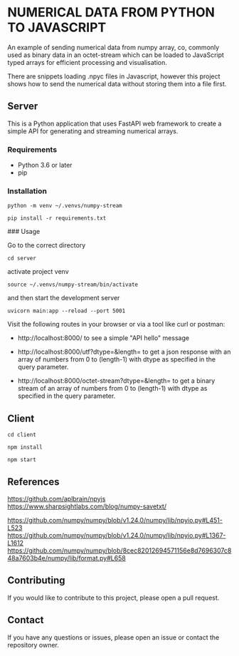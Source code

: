 # NUMERICAL DATA FROM PYTHON TO JAVASCRIPT

An example of sending numerical data from numpy array, co, commonly used as binary data in an octet-stream which can be loaded to JavaScript typed arrays for efficient processing and visualisation.

There are snippets loading .npyc files in Javascript, however this project shows how to send the numerical data without storing them into a file first.

## Server 

This is a Python application that uses FastAPI web framework to create a simple API for generating and streaming numerical arrays.

### Requirements

* Python 3.6 or later
* pip

### Installation

```
python -m venv ~/.venvs/numpy-stream
```

```
pip install -r requirements.txt
```

### Usage

Go to the correct directory

```
cd server
```

activate project venv

```
source ~/.venvs/numpy-stream/bin/activate
```

and then start the development server

```
uvicorn main:app --reload --port 5001
```

Visit the following routes in your browser or via a tool like curl or postman:

* http://localhost:8000/ to see a simple "API hello" message

* http://localhost:8000/utf?dtype=<dtype>&length=<length> to get a json response with an array of numbers from 0 to (length-1) with dtype as specified in the query parameter.

* http://localhost:8000/octet-stream?dtype=<dtype>&length=<length> to get a binary stream of an array of numbers from 0 to (length-1) with dtype as specified in the query parameter.

## Client

```
cd client
```

```
npm install
```

```
npm start
```

## References

https://github.com/aplbrain/npyjs
https://www.sharpsightlabs.com/blog/numpy-savetxt/

https://github.com/numpy/numpy/blob/v1.24.0/numpy/lib/npyio.py#L451-L523
https://github.com/numpy/numpy/blob/v1.24.0/numpy/lib/npyio.py#L1367-L1612
https://github.com/numpy/numpy/blob/8cec82012694571156e8d7696307c848a7603b4e/numpy/lib/format.py#L658

## Contributing

If you would like to contribute to this project, please open a pull request.

## Contact

If you have any questions or issues, please open an issue or contact the repository owner.
